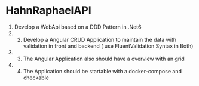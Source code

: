 # HahnRaphaelAPI
1. Develop a WebApi based on a DDD Pattern in .Net6 
2. 2. Develop a Angular CRUD Application to maintain the data with validation in front and backend ( use FluentValidation Syntax in Both) 
3. 3. The Angular Application also should have a overview with an grid 
4. 4. The Application should be startable with a docker-compose and checkable
